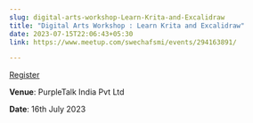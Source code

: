 ```yaml
---
slug: digital-arts-workshop-Learn-Krita-and-Excalidraw
title: "Digital Arts Workshop : Learn Krita and Excalidraw"
date: 2023-07-15T22:06:43+05:30
link: https://www.meetup.com/swechafsmi/events/294163891/

---
```


[Register](https://www.meetup.com/swechafsmi/events/294012089/)

**Venue**: PurpleTalk India Pvt Ltd

**Date**: 16th July 2023